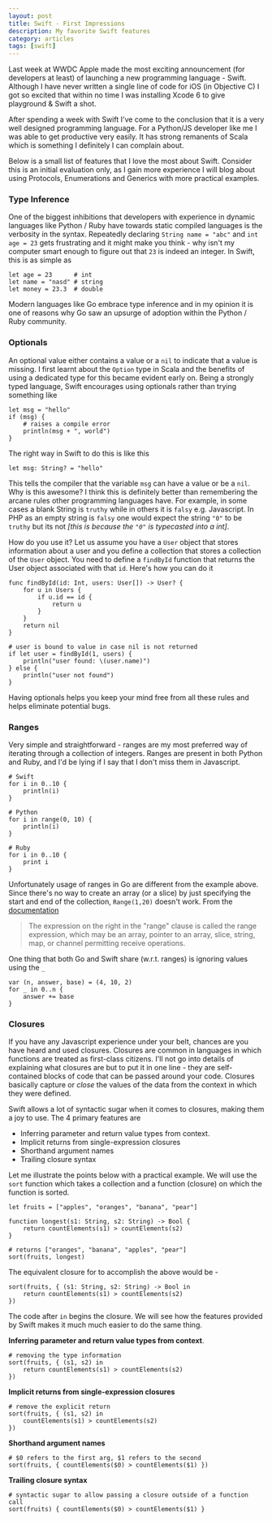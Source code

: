 ```yaml
---
layout: post
title: Swift - First Impressions
description: My favorite Swift features
category: articles
tags: [swift]
---
```


Last week at WWDC Apple made the most exciting announcement (for developers at least) of launching a new programming language - Swift. Although I have never written a single line of code for iOS (in Objective C) I got so excited that within no time I was installing Xcode 6 to give playground & Swift a shot. 

After spending a week with Swift I've come to the conclusion that it is a very well designed programming language. For a Python/JS developer like me I was able to get productive very easily. It has strong remanents of Scala which is something I definitely I can complain about. 

Below is a small list of features that I love the most about Swift. Consider this is an initial evaluation only, as I gain more experience I will blog about using Protocols, Enumerations and Generics with more practical examples.

### Type Inference
One of the biggest inhibitions that developers with experience in dynamic languages like Python / Ruby have towards static compiled languages is the verbosity in the syntax. Repeatedly declaring `String name = "abc"` and `int age = 23` gets frustrating and it might make you think - why isn't my computer smart enough to figure out that `23` is indeed an integer. In Swift, this is as simple as
```
let age = 23      # int
let name = "nasd" # string
let money = 23.3  # double
```
Modern languages like Go embrace type inference and in my opinion it is one of reasons why Go saw an upsurge of adoption within the Python / Ruby community. 

### Optionals
An optional value either contains a value or a `nil` to indicate that a value is missing. I first learnt about the `Option` type in Scala and the benefits of using a dedicated type for this became evident early on. Being a strongly typed language, Swift encourages using optionals rather than trying something like
```
let msg = "hello"
if (msg) {
	# raises a compile error
	println(msg + ", world")
}
```
The right way in Swift to do this is like this 
```
let msg: String? = "hello"
```
This tells the compiler that the variable `msg` can have a value or be a `nil`. Why is this awesome? I think this is definitely better than remembering the arcane rules other programming languages have. For example, in some cases a blank String is `truthy` while in others it is `falsy` e.g. Javascript. In PHP as an empty string is `falsy` one would expect the string `"0"` to be `truthy` but its not _[this is because the `"0"` is typecasted into a int]_.

How do you use it? Let us assume you have a `User` object that stores information about a user and you define a collection that stores a collection of the `User` object. You need to define a `findById` function that returns the User object associated with that `id`. Here's how you can do it 

```
func findById(id: Int, users: User[]) -> User? {
	for u in Users {
		if u.id == id {
			return u
		}	
	}
	return nil
}

# user is bound to value in case nil is not returned
if let user = findById(1, users) {
	println("user found: \(user.name)")
} else {
	println("user not found")
}
``` 
Having optionals helps you keep your mind free from all these rules and helps eliminate potential bugs.

### Ranges
Very simple and straightforward - ranges are my most preferred way of iterating through a collection of integers. Ranges are present in both Python and Ruby, and I'd be lying if I say that I don't miss them in Javascript.
```
# Swift
for i in 0..10 {
	println(i)
}

# Python
for i in range(0, 10) {
	println(i)
}

# Ruby
for i in 0..10 {
	print i
}
```

Unfortunately usage of ranges in Go are different from the example above. Since there's no way to create an array (or a slice) by just specifying the start and end of the collection, `Range(1,20)` doesn't work. From the [documentation](http://golang.org/ref/spec#RangeClause)

> The expression on the right in the "range" clause is called the range expression, which may be an array, pointer to an array, slice, string, map, or channel permitting receive operations.

One thing that both Go and Swift share (w.r.t. ranges) is ignoring values using the `_`
```
var (n, answer, base) = (4, 10, 2)
for _ in 0..n {
	answer += base
}
```

### Closures
If you have any Javascript experience under your belt, chances are you have heard and used closures. Closures are common in languages in which functions are treated as first-class citizens. I'll not go into details of explaining what closures are but to put it in one line - they are self-contained blocks of code that can be passed around your code. Closures basically capture or *close* the values of the data from the context in which they were defined.

Swift allows a lot of syntactic sugar when it comes to closures, making them a joy to use. The 4 primary features are 

- Inferring parameter and return value types from context. 
- Implicit returns from single-expression closures 
- Shorthand argument names 
-  Trailing closure syntax

Let me illustrate the points below with a practical example. We will use the `sort` function which takes a collection and a function (closure) on which the function is sorted.
```
let fruits = ["apples", "oranges", "banana", "pear"]

function longest(s1: String, s2: String) -> Bool {
	return countElements(s1) > countElements(s2)
}

# returns ["oranges", "banana", "apples", "pear"]
sort(fruits, longest)
```

The equivalent closure for to accomplish the above would be - 
```
sort(fruits, { (s1: String, s2: String) -> Bool in
	return countElements(s1) > countElements(s2)
})
```
The code after `in` begins the closure. We will see how the features provided by Swift makes it much much easier to do the same thing.

**Inferring parameter and return value types from context**. 
```
# removing the type information
sort(fruits, { (s1, s2) in 
	return countElements(s1) > countElements(s2)
})
``` 

**Implicit returns from single-expression closures**
```
# remove the explicit return
sort(fruits, { (s1, s2) in  
	countElements(s1) > countElements(s2)
})
```
**Shorthand argument names**
```
# $0 refers to the first arg, $1 refers to the second
sort(fruits, { countElements($0) > countElements($1) })
```
**Trailing closure syntax**
```
# syntactic sugar to allow passing a closure outside of a function call
sort(fruits) { countElements($0) > countElements($1) }
```
